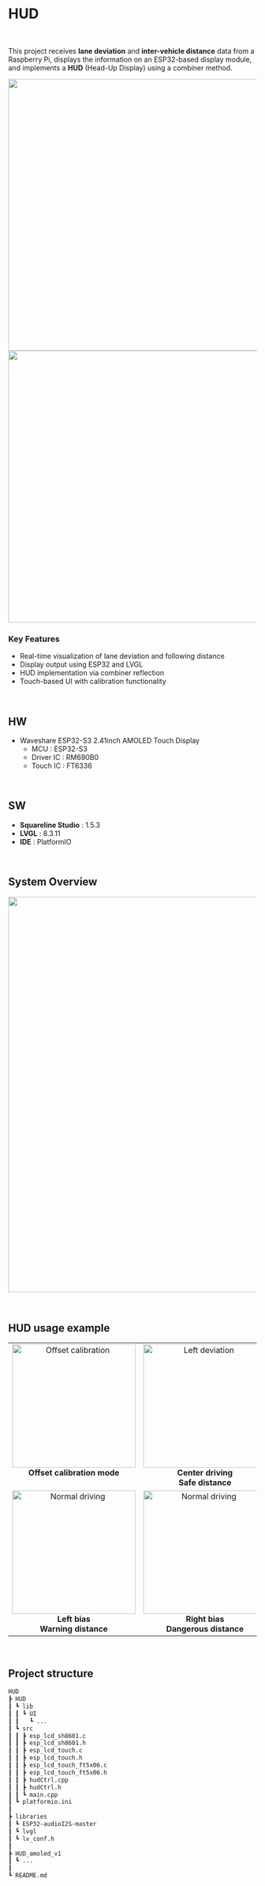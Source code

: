 # HUD
<br>

This project receives **lane deviation** and **inter-vehicle distance** data from a Raspberry Pi, displays the information on an ESP32-based display module, and implements a **HUD** (Head-Up Display) using a combiner method.

<p align="center">
  <img src="https://github.com/user-attachments/assets/2d93b3bb-a523-4cbf-9893-10645ae0ac8a" width="550">
  <img src="https://github.com/user-attachments/assets/406c9c52-573c-43e1-aaba-12bd5be66b4d" width="550">
</p>

### Key Features
- Real-time visualization of lane deviation and following distance  
- Display output using ESP32 and LVGL  
- HUD implementation via combiner reflection  
- Touch-based UI with calibration functionality

<br>

## HW
- Waveshare ESP32-S3 2.41inch AMOLED Touch Display
  - MCU : ESP32-S3
  - Driver IC : RM690B0
  - Touch IC : FT6336

<br>

## SW
- **Squareline Studio** : 1.5.3
- **LVGL** : 8.3.11
- **IDE** : PlatformIO

<br>

## System Overview
<p align="center">
  <img src="https://github.com/user-attachments/assets/f3e229a8-6b9c-4136-841c-ce285a8fbed9" width="800">
</p>
<br>

## HUD usage example

<table align="center">
  <tr>
    <td align="center">
      <img src="https://github.com/user-attachments/assets/b2dacc19-2f68-4626-9bfa-b7ea40e03f93" alt="Offset calibration" width="250"/><br>
      <strong>Offset calibration mode</strong><br>
      <strong>&nbsp;</strong>
    </td>
    <td align="center">
      <img src="https://github.com/user-attachments/assets/2a4f5e9c-7cb1-4764-a614-49db047172ba" alt="Left deviation" width="250"/><br>
      <strong>Center driving</strong><br>
      <strong>Safe distance</strong>
    </td>
  </tr>
  <tr>
    <td align="center">
      <img src="https://github.com/user-attachments/assets/f685b994-e12f-44f0-b47d-d916f0575975" alt="Normal driving" width="250"/><br>
      <strong>Left bias</strong><br>
      <strong>Warning distance</strong>
    </td>
    <td align="center">
      <img src="https://github.com/user-attachments/assets/6051b6ee-5995-4cbf-81b5-cb8293f42285" alt="Normal driving" width="250"/><br>
      <strong>Right bias</strong><br>
      <strong>Dangerous distance</strong>
    </td>
  </tr>
</table>

<br>


## Project structure

```markdown
HUD
┣ HUD
┃ ┗ lib
┃ ┃ ┗ UI
┃ ┃   ┗ ...
┃ ┗ src
┃ ┃ ┣ esp_lcd_sh8601.c
┃ ┃ ┣ esp_lcd_sh8601.h
┃ ┃ ┣ esp_lcd_touch.c
┃ ┃ ┣ esp_lcd_touch.h
┃ ┃ ┣ esp_lcd_touch_ft5x06.c
┃ ┃ ┣ esp_lcd_touch_ft5x06.h
┃ ┃ ┣ hudCtrl.cpp
┃ ┃ ┣ hudCtrl.h
┃ ┃ ┗ main.cpp
┃ ┗ platformio.ini
┃
┣ libraries
┃ ┗ ESP32-audioI2S-master
┃ ┗ lvgl
┃ ┗ lv_conf.h
┃
┣ HUD_amoled_v1
┃ ┗ ...
┃
┗ README.md
```
